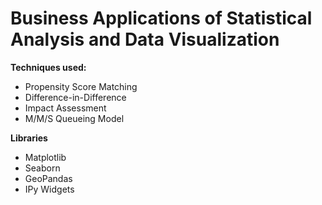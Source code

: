 # Business Applications of Statistical Analysis and Data Visualization

**Techniques used:**

- Propensity Score Matching
- Difference-in-Difference
- Impact Assessment
- M/M/S Queueing Model

**Libraries**
- Matplotlib
- Seaborn 
- GeoPandas
- IPy Widgets
